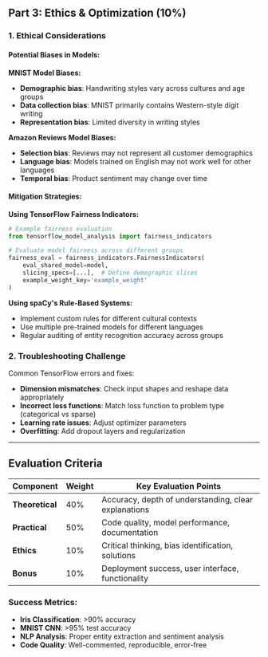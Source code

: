 ## Part 3: Ethics & Optimization (10%)

### 1. Ethical Considerations

#### Potential Biases in Models:

**MNIST Model Biases:**
- **Demographic bias**: Handwriting styles vary across cultures and age groups
- **Data collection bias**: MNIST primarily contains Western-style digit writing
- **Representation bias**: Limited diversity in writing styles

**Amazon Reviews Model Biases:**
- **Selection bias**: Reviews may not represent all customer demographics
- **Language bias**: Models trained on English may not work well for other languages
- **Temporal bias**: Product sentiment may change over time

#### Mitigation Strategies:

**Using TensorFlow Fairness Indicators:**
```python
# Example fairness evaluation
from tensorflow_model_analysis import fairness_indicators

# Evaluate model fairness across different groups
fairness_eval = fairness_indicators.FairnessIndicators(
    eval_shared_model=model,
    slicing_specs=[...],  # Define demographic slices
    example_weight_key='example_weight'
)
```

**Using spaCy's Rule-Based Systems:**
- Implement custom rules for different cultural contexts
- Use multiple pre-trained models for different languages
- Regular auditing of entity recognition accuracy across groups

### 2. Troubleshooting Challenge

Common TensorFlow errors and fixes:
- **Dimension mismatches**: Check input shapes and reshape data appropriately
- **Incorrect loss functions**: Match loss function to problem type (categorical vs sparse)
- **Learning rate issues**: Adjust optimizer parameters
- **Overfitting**: Add dropout layers and regularization

---

## Evaluation Criteria

| Component | Weight | Key Evaluation Points |
|-----------|--------|----------------------|
| **Theoretical** | 40% | Accuracy, depth of understanding, clear explanations |
| **Practical** | 50% | Code quality, model performance, documentation |
| **Ethics** | 10% | Critical thinking, bias identification, solutions |
| **Bonus** | 10% | Deployment success, user interface, functionality |

### Success Metrics:
- **Iris Classification**: >90% accuracy
- **MNIST CNN**: >95% test accuracy
- **NLP Analysis**: Proper entity extraction and sentiment analysis
- **Code Quality**: Well-commented, reproducible, error-free